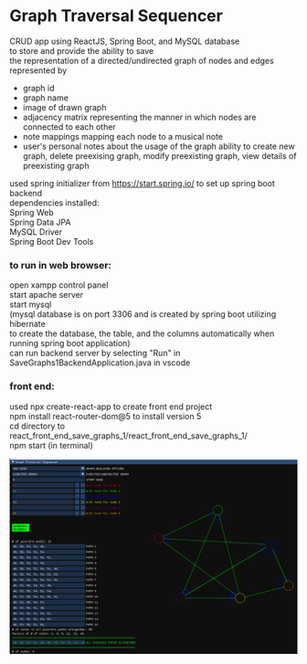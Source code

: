 # Graph Traversal Sequencer
CRUD app using ReactJS, Spring Boot, and MySQL database </br>
to store and provide the ability to save </br>
the representation of a directed/undirected graph of nodes and edges </br>
represented by </br>
* graph id 
* graph name 
* image of drawn graph 
* adjacency matrix representing the manner in which nodes are connected to each other 
* note mappings mapping each node to a musical note 
* user's personal notes about the usage of the graph 
ability to create new graph, delete preexising graph, modify preexisting graph, view details of preexisting graph </br>

used spring initializer from https://start.spring.io/ to set up spring boot backend </br>
dependencies installed: </br>
Spring Web </br>
Spring Data JPA </br>
MySQL Driver </br>
Spring Boot Dev Tools </br>

### to run in web browser: </br>
open xampp control panel </br>
start apache server </br>
start mysql </br>
(mysql database is on port 3306 and is created by spring boot utilizing hibernate </br>
to create the database, the table, and the columns automatically when running spring boot application) </br>
can run backend server by selecting "Run" in SaveGraphs1BackendApplication.java in vscode </br>

### front end: </br>
used npx create-react-app to create front end project </br>
npm install react-router-dom@5 to install version 5 </br>
cd directory to react_front_end_save_graphs_1/react_front_end_save_graphs_1/ </br>
npm start (in terminal) </br>

![alt text](https://github.com/nathanfenoglio/spring-boot-react-mysql-crud-app-graph-saver/blob/master/images/screenshot_1.png)


